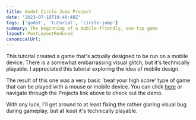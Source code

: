 ```yaml
---
title: Godot Circle Jump Project
date: '2023-07-18T19:48:48Z'
tags: ['godot', 'tutorial', 'circle-jump']
summary: The beginning of a mobile-friendly, one-tap game
layout: PostLayoutReduced
canonicalUrl:
---
```


This tutorial created a game that's actually designed to be run on a mobile device. There is a somewhat embarrassing visual glitch, but it's technically playable. I appreciated this tutorial exploring the idea of mobile design.

The result of this one was a very basic 'beat your high score' type of game that can be played with a mouse or mobile device. You can click [here](/projects/godot-circle-jump) or navigate through the Projects link above to check out the demo.

With any luck, I'll get around to at least fixing the rather glaring visual bug during gameplay, but at least it's technically playable.
